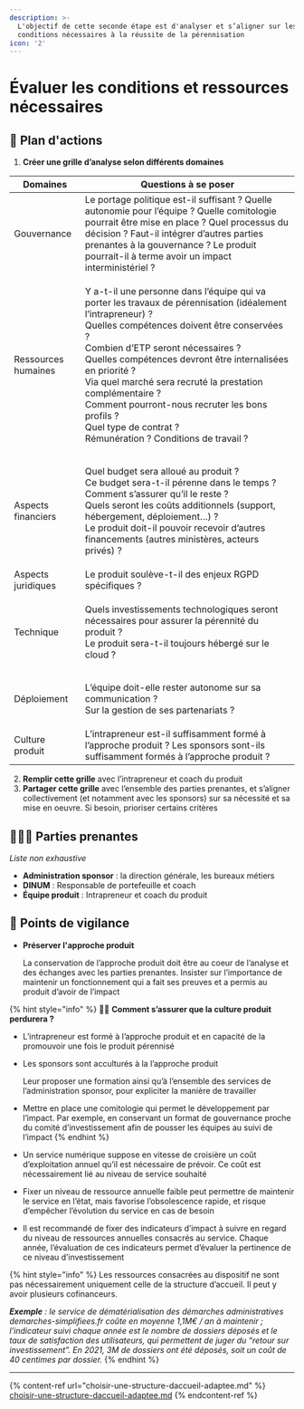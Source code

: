 ```yaml
---
description: >-
  L'objectif de cette seconde étape est d'analyser et s’aligner sur les
  conditions nécessaires à la réussite de la pérennisation
icon: '2'
---
```


# Évaluer les conditions et ressources nécessaires

## 🚀 Plan d'actions

1. **Créer une grille d’analyse selon différents domaines**

| Domaines            | Questions à se poser                                                                                                                                                                                                                                                                                                                                                                                                                                                      |
| ------------------- | ------------------------------------------------------------------------------------------------------------------------------------------------------------------------------------------------------------------------------------------------------------------------------------------------------------------------------------------------------------------------------------------------------------------------------------------------------------------------- |
| Gouvernance         | Le portage politique est-il suffisant ? Quelle autonomie pour l’équipe ? Quelle comitologie pourrait être mise en place ? Quel processus du décision ? Faut-il intégrer d’autres parties prenantes à la gouvernance ? Le produit pourrait-il à terme avoir un impact interministériel ?                                                                                                                                                                                   |
| Ressources humaines | <p>Y a-t-il une personne dans l’équipe qui va porter les travaux de pérennisation (idéalement l’intrapreneur) ? <br>Quelles compétences doivent être conservées ? <br>Combien d’ETP seront nécessaires ? <br>Quelles compétences devront être internalisées en priorité ? <br>Via quel marché sera recruté la prestation complémentaire ? <br>Comment pourront-nous recruter les bons profils ? <br>Quel type de contrat ? <br>Rémunération ? Conditions de travail ?</p> |
| Aspects financiers  | <p>Quel budget sera alloué au produit ? <br>Ce budget sera-t-il pérenne dans le temps ? Comment s’assurer qu’il le reste ? <br>Quels seront les coûts additionnels (support, hébergement, déploiement…) ? <br>Le produit doit-il pouvoir recevoir d’autres financements (autres ministères, acteurs privés) ?</p>                                                                                                                                                         |
| Aspects juridiques  | Le produit soulève-t-il des enjeux RGPD spécifiques ?                                                                                                                                                                                                                                                                                                                                                                                                                     |
| Technique           | <p>Quels investissements technologiques seront nécessaires pour assurer la pérennité du produit ? <br>Le produit sera-t-il toujours hébergé sur le cloud ?</p>                                                                                                                                                                                                                                                                                                            |
| Déploiement         | <p>L’équipe doit-elle rester autonome sur sa communication ? <br>Sur la gestion de ses partenariats ?</p>                                                                                                                                                                                                                                                                                                                                                                 |
| Culture produit     | L’intrapreneur est-il suffisamment formé à l’approche produit ? Les sponsors sont-ils suffisamment formés à l’approche produit ?                                                                                                                                                                                                                                                                                                                                          |

2. **Remplir cette grille** avec l’intrapreneur et coach du produit
3. **Partager cette grille** avec l’ensemble des parties prenantes, et s’aligner collectivement (et notamment avec les sponsors) sur sa nécessité et sa mise en oeuvre. Si besoin, prioriser certains critères

## 🧑‍🤝‍🧑 Parties prenantes

_Liste non exhaustive_

* **Administration sponsor** : la direction générale, les bureaux métiers
* **DINUM** : Responsable de portefeuille et coach
* **Équipe produit** : Intrapreneur et coach du produit

## 🧐 Points de vigilance

*   **Préserver l'approche produit**

    La conservation de l’approche produit doit être au coeur de l’analyse et des échanges avec les parties prenantes. Insister sur l’importance de maintenir un fonctionnement qui a fait ses preuves et a permis au produit d’avoir de l’impact

{% hint style="info" %}
🤝🏻 **Comment s’assurer que la culture produit perdurera ?**

* L’intrapreneur est formé à l’approche produit et en capacité de la promouvoir une fois le produit pérennisé
*   Les sponsors sont acculturés à la l’approche produit

    Leur proposer une formation ainsi qu’à l’ensemble des services de l’administration sponsor, pour expliciter la manière de travailler
* Mettre en place une comitologie qui permet le développement par l’impact. Par exemple, en conservant un format de gouvernance proche du comité d’investissement afin de pousser les équipes au suivi de l’impact
{% endhint %}

* Un service numérique suppose en vitesse de croisière un coût d’exploitation annuel qu’il est nécessaire de prévoir. Ce coût est nécessairement lié au niveau de service souhaité
* Fixer un niveau de ressource annuelle faible peut permettre de maintenir le service en l’état, mais favorise l’obsolescence rapide, et risque d’empêcher l’évolution du service en cas de besoin
* Il est recommandé de fixer des indicateurs d’impact à suivre en regard du niveau de ressources annuelles consacrés au service. Chaque année, l’évaluation de ces indicateurs permet d’évaluer la pertinence de ce niveau d’investissement

{% hint style="info" %}
Les ressources consacrées au dispositif ne sont pas nécessairement uniquement celle de la structure d’accueil. Il peut y avoir plusieurs cofinanceurs.

_**Exemple** : le service de dématérialisation des démarches administratives demarches-simplifiees.fr coûte en moyenne 1,1M€ / an à maintenir ; l’indicateur suivi chaque année est le nombre de dossiers déposés et le taux de satisfaction des utilisateurs, qui permettent de juger du “retour sur investissement”. En 2021, 3M de dossiers ont été déposés, soit un coût de 40 centimes par dossier._&#x20;
{% endhint %}

***

{% content-ref url="choisir-une-structure-daccueil-adaptee.md" %}
[choisir-une-structure-daccueil-adaptee.md](choisir-une-structure-daccueil-adaptee.md)
{% endcontent-ref %}
